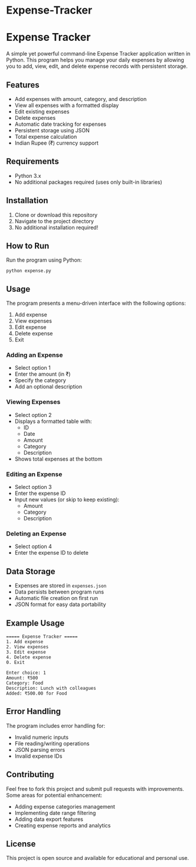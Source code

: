 # Expense-Tracker

# Expense Tracker

A simple yet powerful command-line Expense Tracker application written in Python. This program helps you manage your daily expenses by allowing you to add, view, edit, and delete expense records with persistent storage.

## Features

- Add expenses with amount, category, and description
- View all expenses with a formatted display
- Edit existing expenses
- Delete expenses
- Automatic date tracking for expenses
- Persistent storage using JSON
- Total expense calculation
- Indian Rupee (₹) currency support

## Requirements

- Python 3.x
- No additional packages required (uses only built-in libraries)

## Installation

1. Clone or download this repository
2. Navigate to the project directory
3. No additional installation required!

## How to Run

Run the program using Python:
```
python expense.py
```

## Usage

The program presents a menu-driven interface with the following options:

1. Add expense
2. View expenses
3. Edit expense
4. Delete expense
0. Exit

### Adding an Expense
- Select option 1
- Enter the amount (in ₹)
- Specify the category
- Add an optional description

### Viewing Expenses
- Select option 2
- Displays a formatted table with:
  - ID
  - Date
  - Amount
  - Category
  - Description
- Shows total expenses at the bottom

### Editing an Expense
- Select option 3
- Enter the expense ID
- Input new values (or skip to keep existing):
  - Amount
  - Category
  - Description

### Deleting an Expense
- Select option 4
- Enter the expense ID to delete

## Data Storage

- Expenses are stored in `expenses.json`
- Data persists between program runs
- Automatic file creation on first run
- JSON format for easy data portability

## Example Usage

```
===== Expense Tracker =====
1. Add expense
2. View expenses
3. Edit expense
4. Delete expense
0. Exit

Enter choice: 1
Amount: ₹500
Category: Food
Description: Lunch with colleagues
Added: ₹500.00 for Food
```

## Error Handling

The program includes error handling for:
- Invalid numeric inputs
- File reading/writing operations
- JSON parsing errors
- Invalid expense IDs

## Contributing

Feel free to fork this project and submit pull requests with improvements. Some areas for potential enhancement:
- Adding expense categories management
- Implementing date range filtering
- Adding data export features
- Creating expense reports and analytics

## License

This project is open source and available for educational and personal use. 
